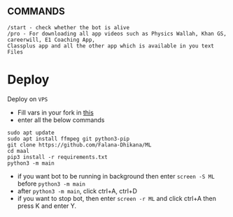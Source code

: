 
## COMMANDS
```
/start - check whether the bot is alive 
/pro - For downloading all app videos such as Physics Wallah, Khan GS, careerwill, E1 Coaching App,
Classplus app and all the other app which is available in you text Files
``` 

# Deploy
Deploy on `VPS`
- Fill vars in your fork in [this](https://github.com/Falana-Dhikana/ML/blob/main/main.py)
- enter all the below commands

```
sudo apt update
sudo apt install ffmpeg git python3-pip
git clone https://github.com/Falana-Dhikana/ML
cd maal 
pip3 install -r requirements.txt
python3 -m main
```

- if you want bot to be running in background then enter `screen -S ML` before `python3 -m main` 
- after `python3 -m main`, click ctrl+A, ctrl+D
- if you want to stop bot, then enter `screen -r ML` and click ctrl+A then press K and enter Y.
